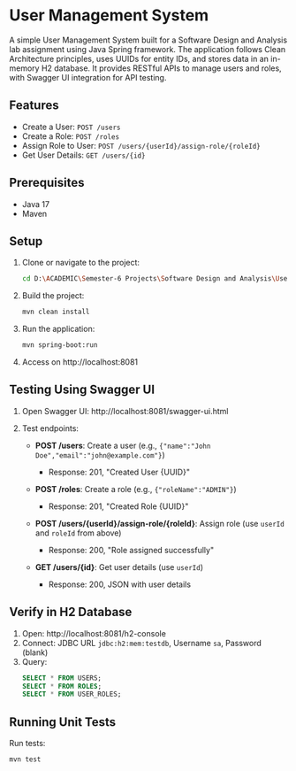# User Management System

A simple User Management System built for a Software Design and Analysis lab assignment using Java Spring framework. The application follows Clean Architecture principles, uses UUIDs for entity IDs, and stores data in an in-memory H2 database. It provides RESTful APIs to manage users and roles, with Swagger UI integration for API testing.

## Features

- Create a User: `POST /users`
- Create a Role: `POST /roles`
- Assign Role to User: `POST /users/{userId}/assign-role/{roleId}`
- Get User Details: `GET /users/{id}`

## Prerequisites

- Java 17
- Maven

## Setup

1. Clone or navigate to the project:
   ```bash
   cd D:\ACADEMIC\Semester-6 Projects\Software Design and Analysis\User-Management-System\user-management-system
   ```

2. Build the project:
   ```bash
   mvn clean install
   ```

3. Run the application:
   ```bash
   mvn spring-boot:run
   ```

4. Access on http://localhost:8081

## Testing Using Swagger UI

1. Open Swagger UI: http://localhost:8081/swagger-ui.html

2. Test endpoints:
   - **POST /users**: Create a user (e.g., `{"name":"John Doe","email":"john@example.com"}`)
     - Response: 201, "Created User {UUID}"
   
   - **POST /roles**: Create a role (e.g., `{"roleName":"ADMIN"}`)
     - Response: 201, "Created Role {UUID}"
   
   - **POST /users/{userId}/assign-role/{roleId}**: Assign role (use `userId` and `roleId` from above)
     - Response: 200, "Role assigned successfully"
   
   - **GET /users/{id}**: Get user details (use `userId`)
     - Response: 200, JSON with user details

## Verify in H2 Database

1. Open: http://localhost:8081/h2-console
2. Connect: JDBC URL `jdbc:h2:mem:testdb`, Username `sa`, Password (blank)
3. Query:
   ```sql
   SELECT * FROM USERS;
   SELECT * FROM ROLES;
   SELECT * FROM USER_ROLES;
   ```

## Running Unit Tests

Run tests:
```bash
mvn test
```
